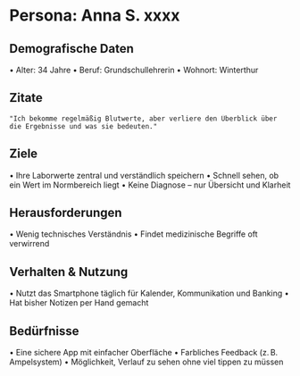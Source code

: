# Persona: Anna S.  xxxx

## Demografische Daten
•⁠  ⁠Alter: 34 Jahre
•⁠  ⁠Beruf: Grundschullehrerin
•⁠  ⁠Wohnort: Winterthur

## Zitate
	⁠"Ich bekomme regelmäßig Blutwerte, aber verliere den Überblick über die Ergebnisse und was sie bedeuten."

## Ziele
•⁠  ⁠Ihre Laborwerte zentral und verständlich speichern
•⁠  ⁠Schnell sehen, ob ein Wert im Normbereich liegt
•⁠  ⁠Keine Diagnose – nur Übersicht und Klarheit

## Herausforderungen
•⁠  ⁠Wenig technisches Verständnis
•⁠  ⁠Findet medizinische Begriffe oft verwirrend

## Verhalten & Nutzung
•⁠  ⁠Nutzt das Smartphone täglich für Kalender, Kommunikation und Banking
•⁠  ⁠Hat bisher Notizen per Hand gemacht

## Bedürfnisse
•⁠  ⁠Eine sichere App mit einfacher Oberfläche
•⁠  ⁠Farbliches Feedback (z. B. Ampelsystem)
•⁠  ⁠Möglichkeit, Verlauf zu sehen ohne viel tippen zu müssen